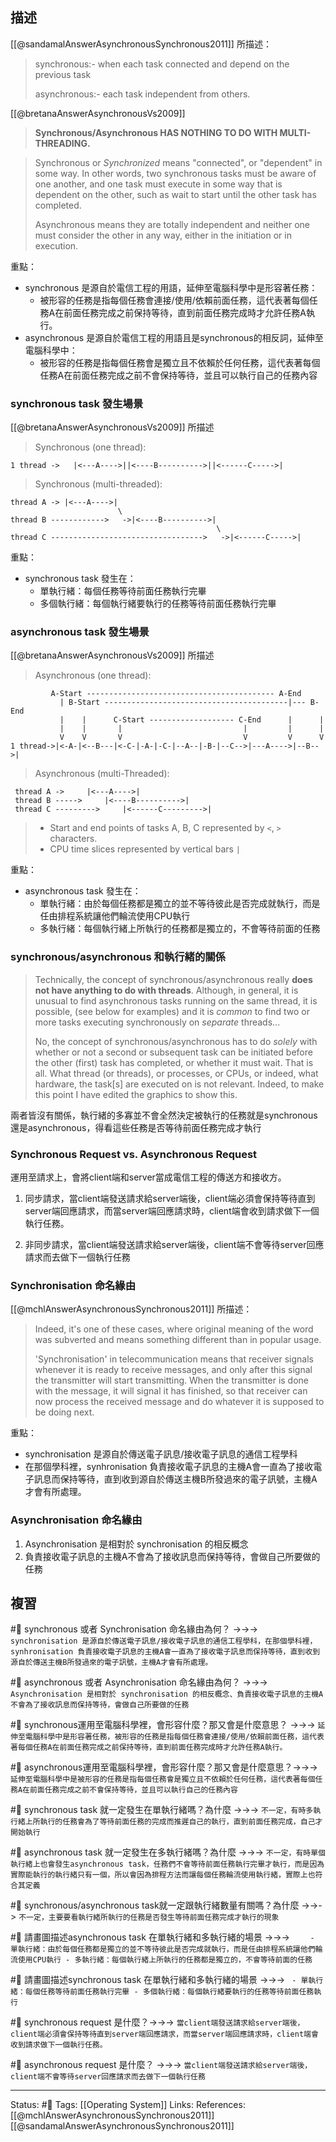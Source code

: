 ## 描述



[[@sandamalAnswerAsynchronousSynchronous2011]] 所描述：
> synchronous:- when each task connected and depend on the previous task
> 
> asynchronous:- each task independent from others.


[[@bretanaAnswerAsynchronousVs2009]]

> **Synchronous/Asynchronous HAS NOTHING TO DO WITH MULTI-THREADING.**

> Synchronous or _Synchronized_ means "connected", or "dependent" in some way. In other words, two synchronous tasks must be aware of one another, and one task must execute in some way that is dependent on the other, such as wait to start until the other task has completed.  
> 
> Asynchronous means they are totally independent and neither one must consider the other in any way, either in the initiation or in execution.



重點：
- synchronous 是源自於電信工程的用語，延伸至電腦科學中是形容著任務：
	- 被形容的任務是指每個任務會連接/使用/依賴前面任務，這代表著每個任務A在前面任務完成之前保持等待，直到前面任務完成時才允許任務A執行。
- asynchronous 是源自於電信工程的用語且是synchronous的相反詞，延伸至電腦科學中：
	- 被形容的任務是指每個任務會是獨立且不依賴於任何任務，這代表著每個任務A在前面任務完成之前不會保持等待，並且可以執行自己的任務內容



### synchronous task 發生場景


[[@bretanaAnswerAsynchronousVs2009]] 所描述
> Synchronous (one thread):
```
1 thread ->   |<---A---->||<----B---------->||<------C----->|
```

> Synchronous (multi-threaded):
```
thread A -> |<---A---->|   
                        \  
thread B ------------>   ->|<----B---------->|   
                                              \   
thread C ---------------------------------->   ->|<------C----->| 
```

重點：
- synchronous task 發生在：
	- 單執行緒：每個任務等待前面任務執行完畢
	- 多個執行緒：每個執行緒要執行的任務等待前面任務執行完畢

### asynchronous task 發生場景
[[@bretanaAnswerAsynchronousVs2009]] 所描述
> Asynchronous (one thread):
```
         A-Start ------------------------------------------ A-End   
           | B-Start -----------------------------------------|--- B-End   
           |    |      C-Start ------------------- C-End      |      |   
           |    |       |                           |         |      |
           V    V       V                           V         V      V      
1 thread->|<-A-|<--B---|<-C-|-A-|-C-|--A--|-B-|--C-->|---A---->|--B-->| 
```

> Asynchronous (multi-Threaded):
```
 thread A ->     |<---A---->|
 thread B ----->     |<----B---------->| 
 thread C --------->     |<------C--------->|
```

> -   Start and end points of tasks A, B, C represented by `<`, `>` characters.
> -   CPU time slices represented by vertical bars `|`

重點：
- asynchronous task 發生在：
	- 單執行緒：由於每個任務都是獨立的並不等待彼此是否完成就執行，而是任由排程系統讓他們輪流使用CPU執行
	- 多執行緒：每個執行緒上所執行的任務都是獨立的，不會等待前面的任務

### synchronous/asynchronous 和執行緒的關係

> Technically, the concept of synchronous/asynchronous really **does not have anything to do with threads**. Although, in general, it is unusual to find asynchronous tasks running on the same thread, it is possible, (see below for examples) and it is _common_ to find two or more tasks executing synchronously on _separate_ threads... 
> 
> No, the concept of synchronous/asynchronous has to do _solely_ with whether or not a second or subsequent task can be initiated before the other (first) task has completed, or whether it must wait. That is all. What thread (or threads), or processes, or CPUs, or indeed, what hardware, the task[s] are executed on is not relevant. Indeed, to make this point I have edited the graphics to show this.



兩者皆沒有關係，執行緒的多寡並不會全然決定被執行的任務就是synchronous還是asynchronous，得看這些任務是否等待前面任務完成才執行



### Synchronous Request vs. Asynchronous Request
運用至請求上，會將client端和server當成電信工程的傳送方和接收方。

1. 同步請求，當client端發送請求給server端後，client端必須會保持等待直到server端回應請求，而當server端回應請求時，client端會收到請求做下一個執行任務。

2. 非同步請求，當client端發送請求給server端後，client端不會等待server回應請求而去做下一個執行任務




### Synchronisation 命名緣由


[[@mchlAnswerAsynchronousSynchronous2011]] 所描述：
> Indeed, it's one of these cases, where original meaning of the word was subverted and means something different than in popular usage.
> 
> 'Synchronisation' in telecommunication means that receiver signals whenever it is ready to receive messages, and only after this signal the transmitter will start transmitting. When the transmitter is done with the message, it will signal it has finished, so that receiver can now process the received message and do whatever it is supposed to be doing next.

重點：
- synchronisation 是源自於傳送電子訊息/接收電子訊息的通信工程學科
- 在那個學科裡，synhronisation 負責接收電子訊息的主機A會一直為了接收電子訊息而保持等待，直到收到源自於傳送主機B所發過來的電子訊號，主機A才會有所處理。


### Asynchronisation 命名緣由

1. Asynchronisation 是相對於 synchronisation 的相反概念
2. 負責接收電子訊息的主機A不會為了接收訊息而保持等待，會做自己所要做的任務





## 複習
#🧠 synchronous 或者 Synchronisation 命名緣由為何？ ->->-> `synchronisation 是源自於傳送電子訊息/接收電子訊息的通信工程學科，在那個學科裡，synhronisation 負責接收電子訊息的主機A會一直為了接收電子訊息而保持等待，直到收到源自於傳送主機B所發過來的電子訊號，主機A才會有所處理。`
<!--SR:!2022-11-18,74,250-->

#🧠 asynchronous 或者 Asynchronisation 命名緣由為何？ ->->-> `Asynchronisation 是相對於 synchronisation 的相反概念、負責接收電子訊息的主機A不會為了接收訊息而保持等待，會做自己所要做的任務`
<!--SR:!2023-02-09,120,250-->

#🧠 synchronous運用至電腦科學裡，會形容什麼？那又會是什麼意思？ ->->-> `延伸至電腦科學中是形容著任務，被形容的任務是指每個任務會連接/使用/依賴前面任務，這代表著每個任務A在前面任務完成之前保持等待，直到前面任務完成時才允許任務A執行。`
<!--SR:!2023-01-25,110,250-->

#🧠 asynchronous運用至電腦科學裡，會形容什麼？那又會是什麼意思？->->-> `延伸至電腦科學中是被形容的任務是指每個任務會是獨立且不依賴於任何任務，這代表著每個任務A在前面任務完成之前不會保持等待，並且可以執行自己的任務內容`
<!--SR:!2022-11-05,65,250-->


#🧠 synchronous task 就一定發生在單執行緒嗎？為什麼 ->->-> `不一定，有時多執行緒上所執行的任務會為了等待前面任務的完成而推遲自己的執行，直到前面任務完成，自己才開始執行`
<!--SR:!2022-11-18,74,250-->

#🧠 asynchronous task 就一定發生在多執行緒嗎？為什麼  ->->-> `不一定，有時單個執行緒上也會發生asynchronous task，任務們不會等待前面任務執行完畢才執行，而是因為實際能執行的執行緒只有一個，所以會因為排程方法而讓每個任務輪流使用執行緒，實際上也符合其定義`
<!--SR:!2022-10-31,62,250-->

#🧠 synchronous/asynchronous task就一定跟執行緒數量有關嗎？為什麼 ->->-> `不一定，主要要看執行緒所執行的任務是否發生等待前面任務完成才執行的現象`
<!--SR:!2023-01-15,105,250-->

#🧠 請畫圖描述asynchronous task 在單執行緒和多執行緒的場景 ->->-> `	- 單執行緒：由於每個任務都是獨立的並不等待彼此是否完成就執行，而是任由排程系統讓他們輪流使用CPU執行 - 多執行緒：每個執行緒上所執行的任務都是獨立的，不會等待前面的任務`
<!--SR:!2022-11-03,64,250-->


#🧠 請畫圖描述synchronous task 在單執行緒和多執行緒的場景 ->->-> `	- 單執行緒：每個任務等待前面任務執行完畢 - 多個執行緒：每個執行緒要執行的任務等待前面任務執行`
<!--SR:!2023-03-12,138,250-->

#🧠 synchronous request 是什麼？->->-> `當client端發送請求給server端後，client端必須會保持等待直到server端回應請求，而當server端回應請求時，client端會收到請求做下一個執行任務。`
<!--SR:!2022-11-05,64,250-->

#🧠 asynchronous request 是什麼？ ->->-> `當client端發送請求給server端後，client端不會等待server回應請求而去做下一個執行任務`
<!--SR:!2022-11-18,74,250-->


---
Status: #🌱 
Tags:
[[Operating System]]
Links:
References:
[[@mchlAnswerAsynchronousSynchronous2011]]
[[@sandamalAnswerAsynchronousSynchronous2011]]